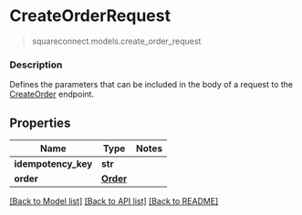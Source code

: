 # CreateOrderRequest
> squareconnect.models.create_order_request

### Description

Defines the parameters that can be included in the body of a request to the [CreateOrder](#endpoint-createorder) endpoint.

## Properties
Name | Type | Notes
------------ | ------------- | -------------
**idempotency_key** | **str** | 
**order** | [**Order**](Order.md) | 

[[Back to Model list]](../README.md#documentation-for-models) [[Back to API list]](../README.md#documentation-for-api-endpoints) [[Back to README]](../README.md)


